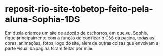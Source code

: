 # reposit-rio-site-tobetop-feito-pela-aluna-Sophia-1DS
Em dupla criamos um site de adoção de cachorros, em que eu, Sophia, fique principalmente com a função de codificar o CSS da pagina, todas as cores, animações, fotos, logo do site, alem de outras coisas que envolvam a parte visual da pagina foram feitas por mim.
